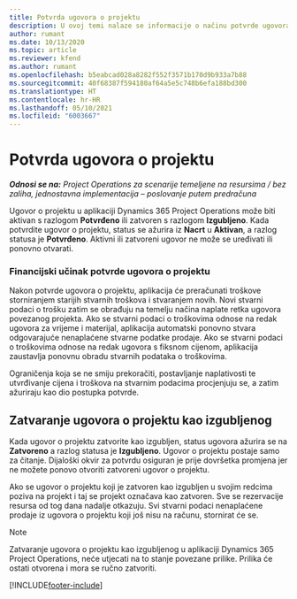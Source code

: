 ```yaml
---
title: Potvrda ugovora o projektu
description: U ovoj temi nalaze se informacije o načinu potvrde ugovora u aplikaciji Project Operations.
author: rumant
ms.date: 10/13/2020
ms.topic: article
ms.reviewer: kfend
ms.author: rumant
ms.openlocfilehash: b5eabcad028a8282f552f3571b170d9b933a7b88
ms.sourcegitcommit: 40f68387f594180af64a5e5c748b6efa188bd300
ms.translationtype: HT
ms.contentlocale: hr-HR
ms.lasthandoff: 05/10/2021
ms.locfileid: "6003667"
---
```

# <a name="confirm-a-project-contract"></a>Potvrda ugovora o projektu

_**Odnosi se na:** Project Operations za scenarije temeljene na resursima / bez zaliha, jednostavna implementacija – poslovanje putem predračuna_

Ugovor o projektu u aplikaciji Dynamics 365 Project Operations može biti aktivan s razlogom **Potvrđeno** ili zatvoren s razlogom **Izgubljeno**. Kada potvrdite ugovor o projektu, status se ažurira iz **Nacrt** u **Aktivan**, a razlog statusa je **Potvrđeno**. Aktivni ili zatvoreni ugovor ne može se uređivati ili ponovno otvarati. 

### <a name="financial-impact-of-confirming-a-project-contract"></a>Financijski učinak potvrde ugovora o projektu

Nakon potvrde ugovora o projektu, aplikacija će preračunati troškove storniranjem starijih stvarnih troškova i stvaranjem novih. Novi stvarni podaci o trošku zatim se obrađuju na temelju načina naplate retka ugovora povezanog projekta. Ako se stvarni podaci o troškovima odnose na redak ugovora za vrijeme i materijal, aplikacija automatski ponovno stvara odgovarajuće nenaplaćene stvarne podatke prodaje. Ako se stvarni podaci o troškovima odnose na redak ugovora s fiksnom cijenom, aplikacija zaustavlja ponovnu obradu stvarnih podataka o troškovima.

Ograničenja koja se ne smiju prekoračiti, postavljanje naplativosti te utvrđivanje cijena i troškova na stvarnim podacima procjenjuju se, a zatim ažuriraju kao dio postupka potvrde.

## <a name="close-a-project-contract-as-lost"></a>Zatvaranje ugovora o projektu kao izgubljenog

Kada ugovor o projektu zatvorite kao izgubljen, status ugovora ažurira se na **Zatvoreno** a razlog statusa je **Izgubljeno**. Ugovor o projektu postaje samo za čitanje. Dijaloški okvir za potvrdu osiguran je prije dovršetka promjena jer ne možete ponovo otvoriti zatvoreni ugovor o projektu.

Ako se ugovor o projektu koji je zatvoren kao izgubljen u svojim redcima poziva na projekt i taj se projekt označava kao zatvoren. Sve se rezervacije resursa od tog dana nadalje otkazuju. Svi stvarni podaci nenaplaćene prodaje iz ugovora o projektu koji još nisu na računu, stornirat će se.

> [!NOTE]
> Zatvaranje ugovora o projektu kao izgubljenog u aplikaciji Dynamics 365 Project Operations, neće utjecati na to stanje povezane prilike. Prilika će ostati otvorena i mora se ručno zatvoriti.


[!INCLUDE[footer-include](../../includes/footer-banner.md)]